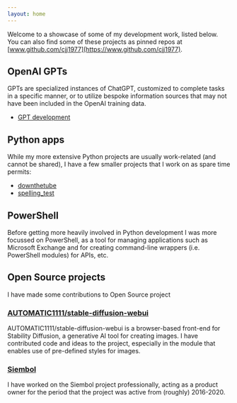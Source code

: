 ```yaml
---
layout: home
---
```


Welcome to a showcase of some of my development work, listed below. You can also
find some of these projects as pinned repos at
[www.github.com/cjj1977](https://www.github.com/cjj1977).

## OpenAI GPTs

GPTs are specialized instances of ChatGPT, customized to complete tasks in a
specific manner, or to utilize bespoke information sources that may not have
been included in the OpenAI training data.

* [GPT development](./gpts.md)

## Python apps

While my more extensive Python projects are usually work-related (and cannot be
shared), I have a few smaller projects that I work on as spare time permits:

* [downthetube](./downthetube.md)
* [spelling_test](./spelling_test.md)

## PowerShell

Before getting more heavily involved in Python development I was more focussed
on PowerShell, as a tool for managing applications such as Microsoft Exchange
and for creating command-line wrappers (i.e. PowerShell modules) for APIs, etc.

## Open Source projects

I have made some contributions to Open Source project

### [AUTOMATIC1111/stable-diffusion-webui](https://github.com/AUTOMATIC1111/stable-diffusion-webui)

AUTOMATIC1111/stable-diffusion-webui is a browser-based front-end for Stability
Diffusion, a generative AI tool for creating images. I have contributed code and
ideas to the project, especially in the module that enables use of pre-defined
styles for images.

### [Siembol](https://siembol.io/)

I have worked on the Siembol project professionally, acting as a product owner
for the period that the project was active from (roughly) 2016-2020.
